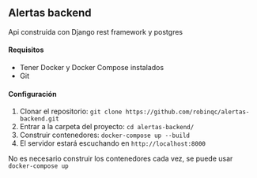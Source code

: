 ## Alertas backend
Api construida con Django rest framework y postgres

#### Requisitos
- Tener Docker y Docker Compose instalados
- Git

#### Configuración
1. Clonar el repositorio:  `git clone https://github.com/robinqc/alertas-backend.git`
2. Entrar a la  carpeta del proyecto: `cd alertas-backend/`
3. Construir contenedores: `docker-compose up --build`
4. El servidor estará escuchando en `http://localhost:8000`

No es necesario construir los contenedores cada vez, se puede usar `docker-compose up`
